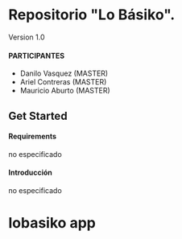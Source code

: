 Repositorio "Lo Básiko".
=========================

Version 1.0

#### PARTICIPANTES

* Danilo Vasquez (MASTER)
* Ariel Contreras (MASTER)
* Mauricio Aburto (MASTER)


Get Started
-------------

#### Requirements 

no especificado

#### Introducción

no especificado

# lobasiko app
